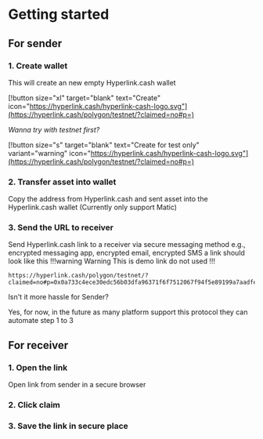 # Getting started

## For sender
### 1. Create wallet
This will create an new empty Hyperlink.cash wallet

[!button size="xl" target="blank" text="Create" icon="https://hyperlink.cash/hyperlink-cash-logo.svg"](https://hyperlink.cash/polygon/testnet/?claimed=no#p=)

*Wanna try with testnet first?*

[!button size="s" target="blank" text="Create for test only" variant="warning" icon="https://hyperlink.cash/hyperlink-cash-logo.svg"](https://hyperlink.cash/polygon/testnet/?claimed=no#p=)

### 2. Transfer asset into wallet
Copy the address from Hyperlink.cash and sent asset into the Hyperlink.cash wallet (Currently only support Matic)

### 3. Send the URL to receiver
Send Hyperlink.cash link to a receiver via secure messaging method e.g., encrypted messaging app, encrypted email, encrypted SMS a link should look like this
!!!warning Warning
This is demo link do not used
!!!
```
https://hyperlink.cash/polygon/testnet/?claimed=no#p=0x0a733c4ece30edc56b03dfa96371f6f7512067f94f5e89199a7aadfe9dedba60
```
Isn't it more hassle for Sender?

Yes, for now, in the future as many platform support this protocol they can automate step 1 to 3

## For receiver
### 1. Open the link
Open link from sender in a secure browser

### 2. Click claim

### 3. Save the link in secure place
